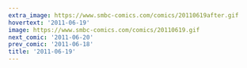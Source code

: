 ```yaml
---
extra_image: https://www.smbc-comics.com/comics/20110619after.gif
hovertext: '2011-06-19'
image: https://www.smbc-comics.com/comics/20110619.gif
next_comic: '2011-06-20'
prev_comic: '2011-06-18'
title: '2011-06-19'
---
```


